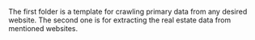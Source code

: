 The first folder is a template for crawling primary data from any desired website.
The second one is for extracting the real estate data from mentioned websites.
